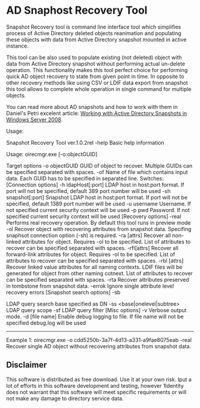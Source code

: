 # AD Snaphost Recovery Tool

Snapshot Recovery tool is command line interface tool which simplifies process of Active Directory deleted objects reanimation and populating these objects with data from Active Directory snapshot mounted in active instance.

This tool can be also used to populate existing (not deleted) object with data from Active Directory snapshot without performing actual un-delete operation. This functionality makes this tool perfect choice for performing quick AD object recovery to state from given point in time. In opposite to other recovery methods like using CSV or LDIF data export from snapshot this tool allows to complete whole operation in single command for multiple objects.

You can read more about AD snapshots and how to work with them in Daniel's Petri excelent article: [Working with Active Directory Snapshots in Windows Server 2008](https://petri.com/working-active-directory-snapshots-windows-server-2008).

Usage:

Snapshot Recovery Tool ver.1.0.2rel
-help Basic help information

Usage:
 oirecmgr.exe [-o:objectGUID]

Target options
 -o objectGUID GUID of object to recover.
 Multiple GUIDs can be specified separated with spaces.
 -of <file name> Name of file which contains input data.
 Each GUID has to be specified in separated line.
Switches:
[Connection options]
 -h ldapHost[:port] LDAP host in host:port format. If port will not be
 specified, default 389 port number will be used
 -sh snapshot[:port] Snapshot LDAP host in host:port format. If port will not be
 specified, default 1389 port number will be used
 -u username Username. If not specified current security context
 will be used
 -p pwd Password. If not specified current security context
 will be used
[Recovery options]
 -real Performs real recovery operation.
 By default this tool runs in preview mode
-ol Recover object with recovering attributes from snapshot data.
 Specifing snaphsot connection option (-sh) is required.
-ra [attrs] Recover all non-linked attributes for object. Requires -ol to be specified.
 List of attributes to recover can be specified separated with spaces.
-rfl[attrs] Recover all forward-link attributes for object. Requires -ol to be specified.
 List of attributes to recover can be specified separated with spaces.
-rbl [attrs] Recover linked value attributes for all naming contexts.
 LDIF files will be generated for object from other naming cotnext.
 List of attributes to recover can be specified separated with spaces.
-rta Recover attributes preserved in tombstone from snapshot data.
-errok Ignore single attribute level recovery errors
[Snapshot search options]
 -sb <search base> LDAP query search base specified as DN
 -ss <base|onelevel|subtree> LDAP query scope
 -sf <filter> LDAP query filter
[Misc options]
 -v Verbose output mode.
 -d [file name] Enable debug logging to file. If file name will not
 be specified debug.log will be used


 ---------
 Example 1:
 oirecmgr.exe -o cdd5250b-3a7f-4d13-a331-a9fae8075eab -real
 Recover single AD object without recovering attributes from snapshot data.


 ## Disclaimer

 This software is distributed as free download. Use it at your own risk.
Iput a lot of efforts in this software development and testing,
 however 1Identity does not warrant that this software will meet specific
 requirements or will not make any damage to directory service data.